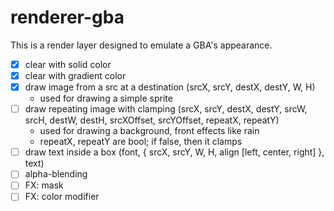 # renderer-gba

This is a render layer designed to emulate a GBA's appearance.

- [x] clear with solid color
- [x] clear with gradient color
- [x] draw image from a src at a destination (srcX, srcY, destX, destY, W, H)
  - used for drawing a simple sprite
- [ ] draw repeating image with clamping (srcX, srcY, destX, destY, srcW, srcH, destW, destH, srcXOffset, srcYOffset, repeatX, repeatY)
  - used for drawing a background, front effects like rain
  - repeatX, repeatY are bool; if false, then it clamps
- [ ] draw text inside a box (font, { srcX, srcY, W, H, align \[left, center, right\] }, text)
- [ ] alpha-blending
- [ ] FX: mask
- [ ] FX: color modifier